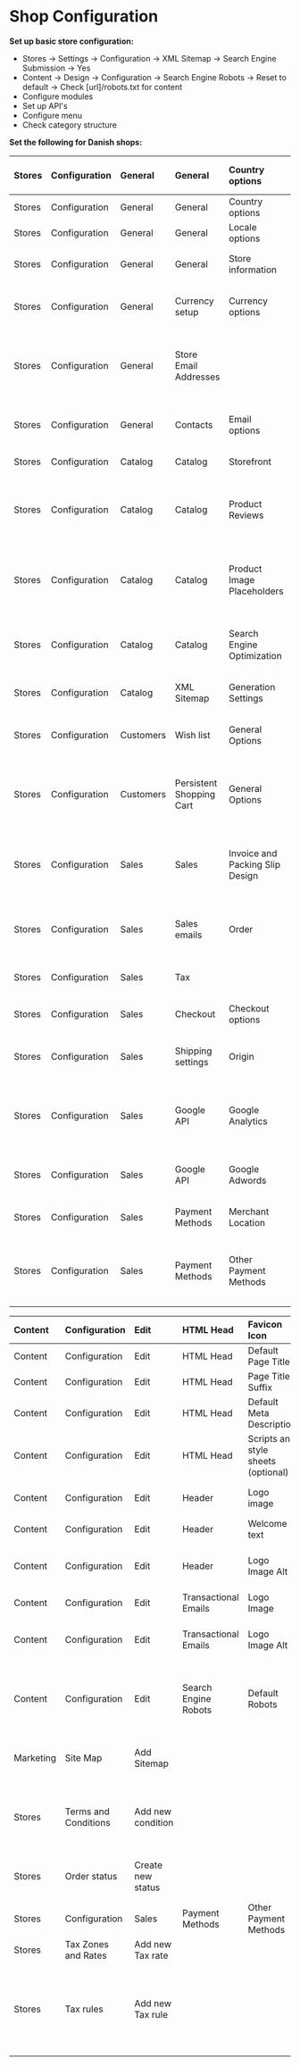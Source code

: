 # Shop Configuration



**Set up basic store configuration:**

* Stores -&gt; Settings -&gt; Configuration -&gt; XML Sitemap -&gt; Search Engine Submission -&gt; Yes
* Content -&gt; Design -&gt; Configuration -&gt; Search Engine Robots -&gt; Reset to default -&gt; Check \[url\]/robots.txt for content
* Configure modules
* Set up API's
* Configure menu
* Check category structure

**Set the following for Danish shops:**

| Stores | Configuration | General | General | Country options | Default country: Denmark |
| :--- | :--- | :--- | :--- | :--- | :--- |
| Stores | Configuration | General | General | Country options | Allow countries |
| Stores | Configuration | General | General | Locale options | Denmark |
| Stores | Configuration | General | General | Store information | Set customer business information |
| Stores | Configuration | General | Currency setup | Currency options | Set all 3 to Danish currency, DKK |
| Stores | Configuration | General | Store Email Addresses |  | Set to customer business name and email address |
| Stores | Configuration | General | Contacts | Email options | Send emails to customer email address |
| Stores | Configuration | Catalog | Catalog | Storefront | Set list mode to 'Grid only' |
| Stores | Configuration | Catalog | Catalog | Product Reviews | Product Reviews disable unless otherwise specified |
| Stores | Configuration | Catalog | Catalog | Product Image Placeholders | Product image placeholders: Upload customer logo to all |
| Stores | Configuration | Catalog | Catalog | Search Engine Optimization | Product URL suffix and Category: remove URL suffix |
| Stores | Configuration | Catalog | XML Sitemap | Generation Settings | Set 'Enabled instilled' to 'Yes' |
| Stores | Configuration | Customers | Wish list | General Options | Disable unless otherwise specified |
| Stores | Configuration | Customers | Persistent Shopping Cart | General Options | Activate 'Enable Persistence' snd set seconds to: 7884000 |
| Stores | Configuration | Sales | Sales | Invoice and Packing Slip Design | Upload small customer logo and fill in customer business address |
| Stores | Configuration | Sales | Sales emails | Order | Send email copy to customer email address |
| Stores | Configuration | Sales | Tax |  | Configure tax settings with CEO |
| Stores | Configuration | Sales | Checkout | Checkout options | Enable terms and conditions  |
| Stores | Configuration | Sales | Shipping settings | Origin | Set to customer business information |
| Stores | Configuration | Sales | Google API | Google Analytics | Activate, set Account Number and activate Enable Experiments |
| Stores | Configuration | Sales | Google API | Google Adwords | Configure if specified by Conversio or customer |
| Stores | Configuration | Sales | Payment Methods | Merchant Location | Set Merchant Country to Denmark |
| Stores | Configuration | Sales | Payment Methods | Other Payment Methods | Activate and set in accordance with customer needs |

| Content | Configuration | Edit | HTML Head | Favicon Icon | Upload Favicon |
| :--- | :--- | :--- | :--- | :--- | :--- |
| Content | Configuration | Edit | HTML Head | Default Page Title | Set fallback title  |
| Content | Configuration | Edit | HTML Head | Page Title Suffix | Set \[domain.com\] |
| Content | Configuration | Edit | HTML Head | Default Meta Description | Set a  fallback meta description |
| Content | Configuration | Edit | HTML Head | Scripts and style sheets \(optional\) | Set scripts if specified by customer |
| Content | Configuration | Edit | Header | Logo image | Upload customer logo |
| Content | Configuration | Edit | Header | Welcome text | Delete |
| Content | Configuration | Edit | Header | Logo Image Alt | Fill in customer business name and  |
| Content | Configuration | Edit | Transactional Emails | Logo Image | Upload kundens logo |
| Content | Configuration | Edit | Transactional Emails | Logo Image Alt | Set customer business name and logo |
| Content | Configuration | Edit | Search Engine Robots | Default Robots | Set to Noindex, Nofollow \(for the duration of shop production\) |
| Marketing | Site Map | Add Sitemap |  |  | Set filename to 'sitemap.xml' and path to '/' |
| Stores | Terms and Conditions | Add new condition |  |  | Fill in customer terms and conditions and save condition |
| Stores | Order status | Create new status |  |  | Create order status 'Betalt' and assign as 'processing' |
| Stores | Configuration | Sales | Payment Methods | Other Payment Methods | If needed, set custom order statuses  |
| Stores | Tax Zones and Rates | Add new Tax rate |  |  | Create new tax rate  |
| Stores | Tax rules | Add new Tax rule |  |  | Create new tax rule and name it '25%'. Set to 'DK-25' in Tax rate dropdown and save |



